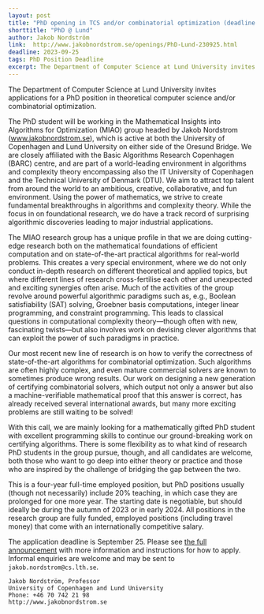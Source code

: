 ```yaml
---
layout: post
title: "PhD opening in TCS and/or combinatorial optimization (deadline September 25, 2023)"
shorttitle: "PhD @ Lund"
author: Jakob Nordström
link:  http://www.jakobnordstrom.se/openings/PhD-Lund-230925.html
deadline: 2023-09-25
tags: PhD Position Deadline
excerpt: The Department of Computer Science at Lund University invites applications for a PhD position in theoretical computer science and/or combinatorial optimization.
---
```

The Department of Computer Science at Lund University invites applications for a PhD position in theoretical computer science and/or combinatorial optimization.
 
The PhD student will be working in the Mathematical Insights into Algorithms for Optimization (MIAO) group headed by Jakob Nordstrom (www.jakobnordstrom.se), which is active at both the University of Copenhagen and Lund University on either side of the Oresund Bridge. We are closely affiliated with the Basic Algorithms Research Copenhagen (BARC) centre, and are part of a world-leading environment in algorithms and complexity theory encompassing also the IT University of Copenhagen and the Technical University of Denmark (DTU). We aim to attract top talent from around the world to an ambitious, creative, collaborative, and fun environment. Using the power of mathematics, we strive to create fundamental breakthroughs in algorithms and complexity theory. While the focus in on foundational research, we do have a track record of surprising algorithmic discoveries leading to major industrial applications.
 
The MIAO research group has a unique profile in that we are doing cutting-edge research both on the mathematical foundations of efficient computation and on state-of-the-art practical algorithms for real-world problems. This creates a very special environment, where we do not only conduct in-depth research on different theoretical and applied topics, but where different lines of research cross-fertilise each other and unexpected and exciting synergies often arise. Much of the activities of the group revolve around powerful algorithmic paradigms such as, e.g., Boolean satisfiability (SAT) solving, Groebner basis computations, integer linear programming, and constraint programming. This leads to classical questions in computational complexity theory—though often with new, fascinating twists—but also involves work on devising clever algorithms that can exploit the power of such paradigms in practice.
 
Our most recent new line of research is on how to verify the correctness of state-of-the-art algorithms for combinatorial optimization. Such algorithms are often highly complex, and even mature commercial solvers are known to sometimes produce wrong results. Our work on designing a new generation of certifying combinatorial solvers, which output not only a answer but also a machine-verifiable mathematical proof that this answer is correct, has already received several international awards, but many more exciting problems are still waiting to be solved!
 
With this call, we are mainly looking for a mathematically gifted PhD student with excellent programming skills to continue our ground-breaking work on certifying algorithms. There is some flexibility as to what kind of research PhD students in the group pursue, though, and all candidates are welcome, both those who want to go deep into either theory or practice and those who are inspired by the challenge of bridging the gap between the two.
 
This is a four-year full-time employed position, but PhD positions usually (though not necessarily) include 20% teaching, in which case they are prolonged for one more year. The starting date is negotiable, but should ideally be during the autumn of 2023 or in early 2024. All positions in the research group are fully funded, employed positions (including travel money) that come with an internationally competitive salary.

The application deadline is September 25. Please see [the full announcement](http://www.jakobnordstrom.se/openings/PhD-Lund-230925.html) with more information and instructions for how to apply. Informal enquiries are welcome and may be sent to `jakob.nordstrom@cs.lth.se`.

    Jakob Nordström, Professor
    University of Copenhagen and Lund University
    Phone: +46 70 742 21 98
    http://www.jakobnordstrom.se
